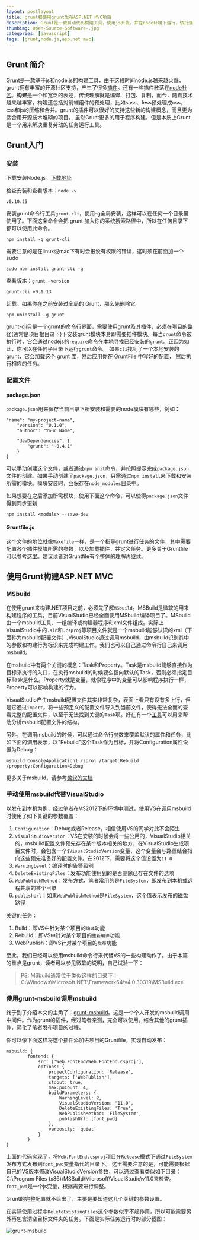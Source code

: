 ```yaml
---
layout: postlayout
title: grunt和使用grunt发布ASP.NET MVC项目
description: Grunt是一款自动代码构建工具，使用js开发，并在node环境下运行，依托强大的开源社区，基于grunt的构建插件非常丰富。不过普遍认为grunt更适合构建偏前端的项目。本文介绍了grunt的基本使用和使用grunt编译发布ASP.NET MVC项目。
thumbimg: Open-Source-Software-.jpg
categories: [javascript]
tags: [grunt,node.js,asp.net mvc]
---
```


## Grunt 简介 ##
[Grunt](http://gruntjs.com/)是一款基于js和node.js的构建工具，由于这段时间node.js越来越火爆，grunt拥有丰富的开源社区支持，产生了很多[插件](http://gruntjs.com/plugins)。还有一些插件散落在[node社区](https://www.npmjs.org/)。**构建**是一个和宽泛的表述，传统理解就是编译、打包、复制，而今，随着技术越来越丰富，构建还包括对前端组件的预处理，比如sass、less预处理成css，css和js的压缩和合并。grunt的插件可以很好的支持这些新的构建概念，而且更为适合用开源技术堆砌的项目。
虽然Grunt更多的用于程序构建，但是本质上Grunt是一个用来解决重复劳动的任务运行工具。

## Grunt入门 ##
### 安装 ###
下载安装Node.js。[下载地址](http://nodejs.org)

检查安装和查看版本：`node -v`
	
	v0.10.25

安装grunt命令行工具`grunt-cli`，使用-g全局安装，这样可以在任何一个目录里使用了。下面这条命令会把 grunt 加入你的系统搜索路径中，所以在任何目录下都可以使用此命令。

	npm install -g grunt-cli

需要注意的是在linux或mac下有时会报没有权限的错误，这时须在前面加一个sudo

	sudo npm install grunt-cli -g
查看版本：`grunt –version`

	grunt-cli v0.1.13
 
卸载。如果你在之前安装过全局的 Grunt，那么先删除它。

	npm uninstall -g grunt  

grunt-cli只是一个grunt的命令行界面，需要使用grunt及其插件，必须在项目的路径(通常是项目根目录下)下安装grunt模块本身即需要插件模块。每当`grunt`命令被执行时，它会通过nodejs的`require`命令在本地寻找已经安装的`grunt`。正因为如此，你可以在任何子目录下运行`grunt`命令。
如果`cli`找到了一个本地安装的grunt，它会加载这个 grunt 库，然后应用你在 GruntFile 中写好的配置， 然后执行相应的任务。

### 配置文件 ###
#### package.json ####
`package.json`用来保存当前目录下所安装和需要的node模块有哪些，例如：

	"name": "my-project-name",
		"version": "0.1.0",
		"author": "Your Name",
		
		"devDependencies": {
			"grunt": "~0.4.1"
		}
	}

可以手动创建这个文件，或者通过`npm init`命令，并按照提示完成`package.json`文件的创建。如果手动创建了`package.json`，只需通过`npm install`来下载和安装所需的模块。模块安装时，会保存在`node_modules`目录中。

如果想要在之后添加所需模块，使用下面这个命令，可以使得`package.json`文件得到同步更新

	npm install <module> --save-dev

#### Gruntfile.js ####
这个文件的地位就像`Makefile`一样，是一个指导grunt进行任务的文件，其中需要配置各个插件模块所需的参数，以及加载插件，并定义任务。更多关于Gruntfile可以参考[这里](http://javascript.ruanyifeng.com/tool/grunt.html#toc1)。建议读者对Gruntfile有个整体的理解再继续。

## 使用Grunt构建ASP.NET MVC ##
### MSbuild ###
在使用grunt来构建.NET项目之前，必须先了解`MSbuild`。MSBuild是微软的用来构建程序的工具，目前VisualStudio已经全面使用MSbuild编译项目了。MSbuild由一个msbuild工具、一组编译或构建器程序和xml文件组成。实际上VisualStudio中的`.sln`和`.csproj`等项目文件就是一个msbuild能够认识的xml（下面称为msbuild配置文件）,VisualStudio通过调用msbuild，由msbuild识别其中的参数和构建行为标识来完成构建工作。我们也可以自己通过命令行自己来调用msbuild。

在msbuild中有两个关键的概念：Task和Property。Task是msbuild能够直接作为目标来执行的入口，在执行msbuild的时候要么指向默认的Task，否则必须指定目标Task是什么。Property就是变量，就像程序中的变量可以影响程序执行一样，Property可以影响构建的行为。

VisualStudio产生msbuild配置文件其实非常复杂，表面上看只有没有多上行，但是它通过`import`，将一些预定义的配置文件导入到当前文件，使得无法全面的查看完整的配置文件，以至于无法找到关键的`Task`项。好在有一个[工具](http://www.msbuildexplorer.com/)可以用来帮助分析msbuild配置文件的结构。

另外，在调用msbuild的时候，可以通过命令行参数来覆盖默认的属性和任务，比如下面的调用表示，以"Rebuild"这个Task作为目标，并将Configuration属性设置为Debug：

	msbuild ConsoleApplication1.csproj /target:Rebuild /property:Configuration=Debug

更多关于msbuild，请参考[微软的文档](http://msdn.microsoft.com/zh-cn/library/0k6kkbsd.aspx)

### 手动使用msbuild代替VisualStudio ###
以发布到本机为例，经过笔者在VS2012下的环境中测试，使用VS在调用msbuild时使用了如下关键的参数覆盖：

1. `Configuration`：Debug或者Release，相信使用VS的同学对此不会陌生
2. `VisualStudioVersion`：VS在安装的时候会将一些公用的，VisualStudio相关的，msbuild配置文件预先存在某个版本相关的地方，在VisualStudio生成项目文件时，会包含一个`$VisualStudioVersion`变量，这个变量会与路径结合指向这些预先准备好的配置文件。在2012下，需要将这个值设置为`11.0`
3. `WarningLevel`：编译时的告警级别
4. `DeleteExistingFiles`：发布功能使用到的是否删除已存在文件的选项
5. `WebPublishMethod`：发布方式，笔者常用的是`FileSystem`，即发布到本机或远程共享的某个目录
6. `publishUrl`：如果`WebPublishMethod`是`FileSystem`，这个值表示发布的磁盘路径

关键的任务：

1. Build：即VS中针对某个项目的`编译`功能
2. Rebuild：即VS中针对某个项目的`重新编译`功能
3. WebPublish：即VS针对某个项目的`发布`功能

至此，我们已经可以使用msbuild命令行来代替VS的一些构建动作了。由于本篇的重点是grunt，读者可以参见微软的说明，自己试验一下：
> PS: MSbuild通常位于类似这样的目录下：C:\Windows\Microsoft.NET\Framework64\v4.0.30319\MSBuild.exe


### 使用grunt-msbuild调用msbuild ###
终于到了介绍本文的主角了：[grunt-msbuild](https://www.npmjs.org/package/grunt-msbuild)。这是一个个人开发的msbuild调用中间件。作为grunt的插件，经过笔者亲测，完全可以使用。结合其他的grunt插件，简化了笔者发布项目的过程。

你可以像下面这样将这个插件添加进项目的Gruntfile，实现自动发布：

	msbuild: {
	        fontend: {			    
	            src: ['Web.FontEnd/Web.FontEnd.csproj'],
	            options: {
	                projectConfiguration: 'Release',
	                targets: ['WebPublish'],
	                stdout: true,
	                maxCpuCount: 4,
	                buildParameters: {
	                    WarningLevel: 2,
						VisualStudioVersion: "11.0",
						DeleteExistingFiles: 'True',
						WebPublishMethod: 'FileSystem',
						publishUrl: [font_pwd]
	                },
	                verbosity: 'quiet'
	            }
	        }
	}

上面的代码实现了，将`Web.FontEnd.csproj`项目在`Release`模式下通过`FileSystem`发布方式发布到`font_pwd`变量指代的目录下。
这里需要注意的是，可能需要根据自己的VS版本修改VisualStudioVersion参数，可以通过查看类似如下目录：C:\Program Files (x86)\MSBuild\Microsoft\VisualStudio\v11.0来检查。`font_pwd`是一个js变量，根据需要进行调整。

Grunt的完整配置就不给出了，主要是要知道这几个关键的参数设置。

在实际使用过程中`DeleteExistingFiles`这个参数似乎不起作用，所以可能需要另外再包含清空目标文件夹的任务。下面是实际任务运行时的部分截图：

![grunt-msbuild](http://pchou.qiniudn.com/grunt-msbuild.jpg)

